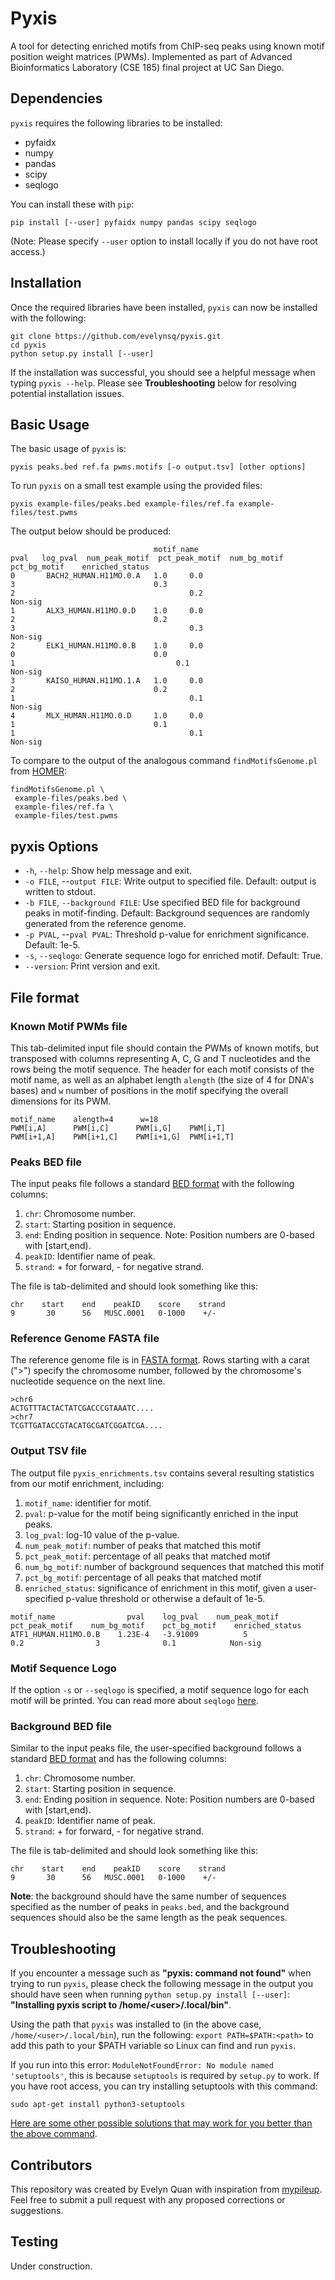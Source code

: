 # Pyxis
A tool for detecting enriched motifs from ChIP-seq peaks using known motif position weight matrices (PWMs). Implemented as part of Advanced Bioinformatics Laboratory (CSE 185) final project at UC San Diego.

## Dependencies
`pyxis` requires the following libraries to be installed:

- pyfaidx
- numpy
- pandas
- scipy
- seqlogo

You can install these with `pip`:
```
pip install [--user] pyfaidx numpy pandas scipy seqlogo
```
(Note: Please specify `--user` option to install locally if you do not have root access.)

## Installation
Once the required libraries have been installed, `pyxis` can now be installed with the following:
```
git clone https://github.com/evelynsq/pyxis.git
cd pyxis
python setup.py install [--user]
```
If the installation was successful, you should see a helpful message when typing `pyxis --help`. Please see **Troubleshooting** below for resolving potential installation issues.

## Basic Usage
The basic usage of `pyxis` is:
```
pyxis peaks.bed ref.fa pwms.motifs [-o output.tsv] [other options]
```

To run `pyxis` on a small test example using the provided files:
```
pyxis example-files/peaks.bed example-files/ref.fa example-files/test.pwms
```
The output below should be produced:
```
								motif_name      						pval   log_pval  num_peak_motif  pct_peak_motif  num_bg_motif    pct_bg_motif    enriched_status
0       BACH2_HUMAN.H11MO.0.A   1.0     0.0     						3       						0.3     								2       								0.2     							Non-sig
1       ALX3_HUMAN.H11MO.0.D    1.0     0.0     						2       						0.2     								3       								0.3     							Non-sig
2       ELK1_HUMAN.H11MO.0.B    1.0     0.0     						0       						0.0     								1      								 0.1     							Non-sig
3       KAISO_HUMAN.H11MO.1.A   1.0     0.0     						2       						0.2     								1       								0.1    							 Non-sig
4       MLX_HUMAN.H11MO.0.D     1.0     0.0     						1       						0.1     								1       								0.1   							  Non-sig
```
To compare to the output of the analogous command `findMotifsGenome.pl` from [HOMER](http://homer.ucsd.edu/homer/):
```
findMotifsGenome.pl \
 example-files/peaks.bed \
 example-files/ref.fa \
 example-files/test.pwms
```

## pyxis Options
- `-h`, `--help`: Show help message and exit.
- `-o FILE`, --`output FILE`: Write output to specified file. Default: output is written to stdout.
- `-b FILE`, `--background FILE`: Use specified BED file for background peaks in motif-finding. Default: Background sequences are randomly generated from the reference genome.
- `-p PVAL`, --`pval PVAL`: Threshold p-value for enrichment significance. Default: 1e-5.
- `-s`, `--seqlogo`: Generate sequence logo for enriched motif. Default: True.
- `--version`: Print version and exit.

## File format

### Known Motif PWMs file
This tab-delimited input file should contain the PWMs of known motifs, but transposed with columns representing A, C, G and T nucleotides and the rows being the motif sequence. The header for each motif consists of the motif name, as well as an alphabet length `alength` (the size of 4 for DNA's bases) and `w` number of positions in the motif specifying the overall dimensions for its PWM.

```
motif_name    alength=4      w=18
PWM[i,A]      PWM[i,C]      PWM[i,G]    PWM[i,T]
PWM[i+1,A]    PWM[i+1,C]    PWM[i+1,G]  PWM[i+1,T]
```

### Peaks BED file
The input peaks file follows a standard [BED format](https://genome.ucsc.edu/FAQ/FAQformat.html) with the following columns:
1. `chr`: Chromosome number.
2. `start`: Starting position in sequence.
3. `end`: Ending position in sequence. Note: Position numbers are 0-based with [start,end).
4. `peakID`: Identifier name of peak.
5. `strand`: + for forward, - for negative strand.

The file is tab-delimited and should look something like this:
```
chr    start    end    peakID    score    strand
9       30      56   MUSC.0001   0-1000    +/-
```

### Reference Genome FASTA file
The reference genome file is in [FASTA format](https://www.ncbi.nlm.nih.gov/genbank/fastaformat/). Rows starting with a carat (">") 
specify the chromosome number, followed by the chromosome's nucleotide sequence on the next line.

```
>chr6
ACTGTTTACTACTATCGACCCGTAAATC....
>chr7
TCGTTGATACCGTACATGCGATCGGATCGA....
```

### Output TSV file
The output file `pyxis_enrichments.tsv` contains several resulting statistics from our motif enrichment, including:
1. `motif_name`: identifier for motif.
2. `pval`: p-value for the motif being significantly enriched in the input peaks.
3. `log_pval`: log-10 value of the p-value.
4. `num_peak_motif`: number of peaks that matched this motif
5. `pct_peak_motif`: percentage of all peaks that matched motif
6. `num_bg_motif`: number of background sequences that matched this motif
7. `pct_bg_motif`: percentage of all peaks that matched motif
8. `enriched_status`: significance of enrichment in this motif, given a user-specified p-value threshold or otherwise a default of 1e-5. 
```
motif_name                pval    log_pval    num_peak_motif   pct_peak_motif    num_bg_motif    pct_bg_motif    enriched_status
ATF1_HUMAN.H11MO.0.B    1.23E-4   -3.91009          5               0.2                3              0.1            Non-sig             
```

### Motif Sequence Logo
If the option `-s` or `--seqlogo` is specified, a motif sequence logo for each motif will be printed. You can read more about `seqlogo` [here](https://pypi.org/project/seqlogo/).

### Background BED file
Similar to the input peaks file, the user-specified background follows a standard [BED format](https://genome.ucsc.edu/FAQ/FAQformat.html) and has the following columns:
1. `chr`: Chromosome number.
2. `start`: Starting position in sequence.
3. `end`: Ending position in sequence. Note: Position numbers are 0-based with [start,end).
4. `peakID`: Identifier name of peak.
5. `strand`: + for forward, - for negative strand.

The file is tab-delimited and should look something like this:
```
chr    start    end    peakID    score    strand
9       30      56   MUSC.0001   0-1000    +/-
```
**Note**: the background should have the same number of sequences specified as the number of peaks in `peaks.bed`, and the background sequences should also be the same length as the peak sequences.

## Troubleshooting
If you encounter a message such as **"pyxis: command not found"** when trying to run `pyxis`, please check the following message in the output you should have seen when running `python setup.py install [--user]`: **"Installing pyxis script to /home/\<user>/.local/bin"**.

Using the path that `pyxis` was installed to (in the above case, `/home/<user>/.local/bin`), run the following: `export PATH=$PATH:<path>` to add this path to your $PATH variable so Linux can find and run `pyxis`.

If you run into this error: `ModuleNotFoundError: No module named 'setuptools'`, this is because `setuptools` is required by `setup.py` to work. If you have root access, you can try installing setuptools with this command:
```
sudo apt-get install python3-setuptools
```
[Here are some other possible solutions that may work for you better than the above command](https://stackoverflow.com/questions/14426491/python-3-importerror-no-module-named-setuptools).

## Contributors
This repository was created by Evelyn Quan with inspiration from [mypileup](https://github.com/gymreklab/cse185-demo-project).
Feel free to submit a pull request with any proposed corrections or suggestions.

## Testing
Under construction.
